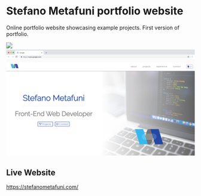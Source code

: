 # Stefano Metafuni portfolio website

Online portfolio website showcasing example projects. First version of portfolio.

![](https://353a23c500dde3b2ad58-c49fe7e7355d384845270f4a7a0a7aa1.ssl.cf2.rackcdn.com/5f2549ac0b2119152d00ae40/screenshot.png)
![](/img/desktop-design.png)


## Live Website

https://stefanometafuni.com/